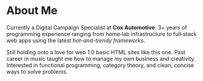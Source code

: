 # About Me

Currently a Digital Campaign Specialist at **Cox Automotive**. 3+ years of programming experience ranging from home‐lab infrastructure to full‐stack web apps using the latest _hot-and-trendy frameworks_.

Still holding onto a love for web 1.0 basic HTML sites like this one. Past career in music taught me how to manage my own business and creativity. Interested in functional programming, category theory, and clean, concise ways to solve problems.
